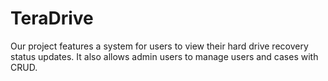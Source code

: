 # TeraDrive

Our project features a system for users to view their hard drive recovery status updates. It also allows admin users to manage users and cases with CRUD. 



